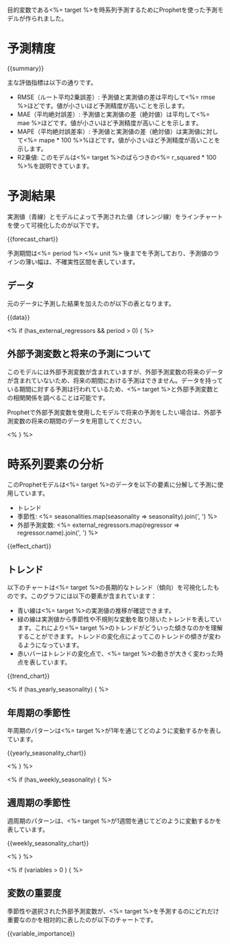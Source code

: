 <br/>
<!-- intentional new line feed above -->

目的変数である<%= target %>を時系列予測するためにProphetを使った予測モデルが作られました。

# 予測精度

{{summary}}

主な評価指標は以下の通りです。

* RMSE（ルート平均2乗誤差）: 予測値と実測値の差は平均して<%= rmse %>ほどです。値が小さいほど予測精度が高いことを示します。
* MAE（平均絶対誤差）:  予測値と実測値の差（絶対値）は平均して<%= mae %>ほどです。値が小さいほど予測精度が高いことを示します。
* MAPE（平均絶対誤差率）: 予測値と実測値の差（絶対値）は実測値に対して<%= mape * 100 %>%ほどです。値が小さいほど予測精度が高いことを示します。
* R2乗値: このモデルは<%= target %>のばらつきの<%= r_squared * 100 %>%を説明できています。

# 予測結果

実測値（青線）とモデルによって予測された値（オレンジ線）をラインチャートを使って可視化したのが以下です。

{{forecast_chart}}

予測期間は<%= period %> <%= unit %> 後までを予測しており、予測値のラインの薄い幅は、不確実性区間を表しています。

## データ

元のデータに予測した結果を加えたのが以下の表となります。

{{data}}


<!-- 外部予測変数があり予測期間に0より大きい値が設定されている場合はこのセクションを表示 -->
<% if (has_external_regressors && period > 0) { %>

## 外部予測変数と将来の予測について

このモデルには外部予測変数が含まれていますが、外部予測変数の将来のデータが含まれていないため、将来の期間における予測はできません。データを持っている期間に対する予測は行われているため、<%= target %>と外部予測変数との相関関係を調べることは可能です。

Prophetで外部予測変数を使用したモデルで将来の予測をしたい場合は、外部予測変数の将来の期間のデータを用意してください。

<% } %>


# 時系列要素の分析

このProphetモデルは<%= target %>のデータを以下の要素に分解して予測に使用しています。

* トレンド
* 季節性: <%= seasonalities.map(seasonality => seasonality).join(', ') %>
* 外部予測変数: <%= external_regressors.map(regressor => regressor.name).join(', ') %>

{{effect_chart}}

## トレンド

以下のチャートは<%= target %>の長期的なトレンド（傾向）を可視化したものです。このグラフには以下の要素が含まれています：

- 青い線は<%= target %>の実測値の推移が確認できます。
- 緑の線は実測値から季節性や不規則な変動を取り除いたトレンドを表しています。これにより<%= target %>のトレンドがどういった傾きなのかを理解することができます。トレンドの変化点によってこのトレンドの傾きが変わるようになっています。
- 赤いバーはトレンドの変化点で、<%= target %>の動きが大きく変わった時点を表しています。

{{trend_chart}}


<!-- 年周期がある場合にのみ表示 -->
<% if (has_yearly_seasonality) { %>

## 年周期の季節性

年周期のパターンは<%= target %>が1年を通じてどのように変動するかを表しています。

{{yearly_seasonality_chart}}

<% } %>

<!-- 週周期がある場合にのみ表示 -->
<% if (has_weekly_seasonality) { %>

## 週周期の季節性

週周期のパターンは、<%= target %>が1週間を通じてどのように変動するかを表しています。

{{weekly_seasonality_chart}}

<% } %>

<!-- 外部予測変数が選ばれているときのみ表示 -->
<% if (variables > 0 ) { %>
## 変数の重要度

季節性や選択された外部予測変数が、<%= target %>を予測するのにどれだけ重要なのかを相対的に表したのが以下のチャートです。

{{variable_importance}}

